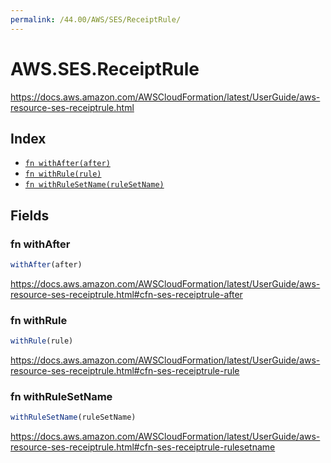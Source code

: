 ```yaml
---
permalink: /44.00/AWS/SES/ReceiptRule/
---
```


# AWS.SES.ReceiptRule

https://docs.aws.amazon.com/AWSCloudFormation/latest/UserGuide/aws-resource-ses-receiptrule.html

## Index

* [`fn withAfter(after)`](#fn-withafter)
* [`fn withRule(rule)`](#fn-withrule)
* [`fn withRuleSetName(ruleSetName)`](#fn-withrulesetname)

## Fields

### fn withAfter

```ts
withAfter(after)
```

https://docs.aws.amazon.com/AWSCloudFormation/latest/UserGuide/aws-resource-ses-receiptrule.html#cfn-ses-receiptrule-after

### fn withRule

```ts
withRule(rule)
```

https://docs.aws.amazon.com/AWSCloudFormation/latest/UserGuide/aws-resource-ses-receiptrule.html#cfn-ses-receiptrule-rule

### fn withRuleSetName

```ts
withRuleSetName(ruleSetName)
```

https://docs.aws.amazon.com/AWSCloudFormation/latest/UserGuide/aws-resource-ses-receiptrule.html#cfn-ses-receiptrule-rulesetname